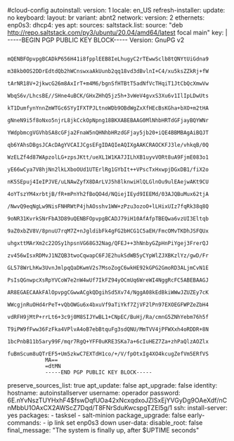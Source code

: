 #cloud-config
autoinstall:
  version: 1
  locale: en_US
  refresh-installer:
      update: no
  keyboard:
      layout: br
      variant: abnt2
  network:
      version: 2
      ethernets:
          enp0s3:
              dhcp4: yes
  apt:
      sources:
          saltstack.list:
              source: "deb http://repo.saltstack.com/py3/ubuntu/20.04/amd64/latest focal main"
              key: |
                -----BEGIN PGP PUBLIC KEY BLOCK-----
                Version: GnuPG v2
                
                mQENBFOpvpgBCADkP656H41i8fpplEEB8IeLhugyC2rTEwwSclb8tQNYtUiGdna9
                m38kb0OS2DDrEdtdQb2hWCnswxaAkUunb2qq18vd3dBvlnI+C4/xu5ksZZkRj+fW
                tArNR18V+2jkwcG26m8AxIrT+m4M6/bgnSfHTBtT5adNfVcTHqiT1JtCbQcXmwVw
                WbqS6v/LhcsBE//SHne4uBCK/GHxZHhQ5jz5h+3vWeV4gvxS3Xu6v1IlIpLDwUts
                kT1DumfynYnnZmWTGc6SYyIFXTPJLtnoWDb9OBdWgZxXfHEcBsKGha+bXO+m2tHA
                gNneN9i5f8oNxo5njrL8jkCckOpNpng18BKXABEBAAG0MlNhbHRTdGFjayBQYWNr
                YWdpbmcgVGVhbSA8cGFja2FnaW5nQHNhbHRzdGFjay5jb20+iQE4BBMBAgAiBQJT
                qb6YAhsDBgsJCAcDAgYVCAIJCgsEFgIDAQIeAQIXgAAKCRAOCKFJ3le/vhkqB/0Q
                WzELZf4d87WApzolLG+zpsJKtt/ueXL1W1KA7JILhXB1uyvVORt8uA9FjmE083o1
                yE66wCya7V8hjNn2lkLXboOUd1UTErlRg1GYbIt++VPscTxHxwpjDGxDB1/fiX2o
                nK5SEpuj4IeIPJVE/uLNAwZyfX8DArLVJ5h8lknwiHlQLGlnOu9ulEAejwAKt9CU
                4oYTszYM4xrbtjB/fR+mPnYh2fBoQO4d/NQiejIEyd9IEEMd/03AJQBuMux62tjA
                /NwvQ9eqNgLw9NisFNHRWtP4jhAOsshv1WW+zPzu3ozoO+lLHixUIz7fqRk38q8Q
                9oNR31KvrkSNrFbA3D89uQENBFOpvpgBCADJ79iH10AfAfpTBEQwa6vzUI3Eltqb
                9aZ0xbZV8V/8pnuU7rqM7Z+nJgldibFk4gFG2bHCG1C5aEH/FmcOMvTKDhJSFQUx
                uhgxttMArXm2c22OSy1hpsnVG68G32Nag/QFEJ++3hNnbyGZpHnPiYgej3FrerQJ
                zv456wIsxRDMvJ1NZQB3twoCqwapC6FJE2hukSdWB5yCYpWlZJXBKzlYz/gwD/Fr
                GL578WrLhKw3UvnJmlpqQaDKwmV2s7MsoZogC6wkHE92kGPG2GmoRD3ALjmCvN1E
                PsIsQGnwpcXsRpYVCoW7e2nW4wUf7IkFZ94yOCmUq6WreWI4NggRcFC5ABEBAAGJ
                AR8EGAECAAkFAlOpvpgCGwwACgkQDgihSd5Xv74/NggA08kEdBkiWWwJZUZEy7cK
                WWcgjnRuOHd4rPeT+vQbOWGu6x4bxuVf9aTiYkf7ZjVF2lPn97EXOEGFWPZeZbH4
                vdRFH9jMtP+rrLt6+3c9j0M8SIJYwBL1+CNpEC/BuHj/Ra/cmnG5ZNhYebm76h5f
                T9iPW9fFww36FzFka4VPlvA4oB7ebBtquFg3sdQNU/MmTVV4jPFWXxh4oRDDR+8N
                1bcPnbB11b5ary99F/mqr7RgQ+YFF0uKRE3SKa7a+6cIuHEZ7Za+zhPaQlzAOZlx
                fuBmScum8uQTrEF5+Um5zkwC7EXTdH1co/+/V/fpOtxIg4XO4kcugZefVm5ERfVS
                MA==
                =dtMN
                -----END PGP PUBLIC KEY BLOCK-----
  preserve_sources_list: true
  apt_update: false
  apt_upgrade: false
  identity:
      hostname: autoinstallserver
      username: operador
      password: $6$E.nYvNszTUYHxhF4$fswDqfUOa42xNcxqdxoJZISxEjYVGyDg9OAeXdf/nCnMbbU1OAxCX2AWScZ7Dqd/T8FNrSduKwcspgTZEl5g/1
  ssh:
      install-server: yes
  packages:
      - tasksel
      - salt-minion
  package_upgrade: false
  early-commands:
      - ip link set enp0s3 down
  user-data:
      disable_root: false
  final_message: "The system is finally up, after $UPTIME seconds"
